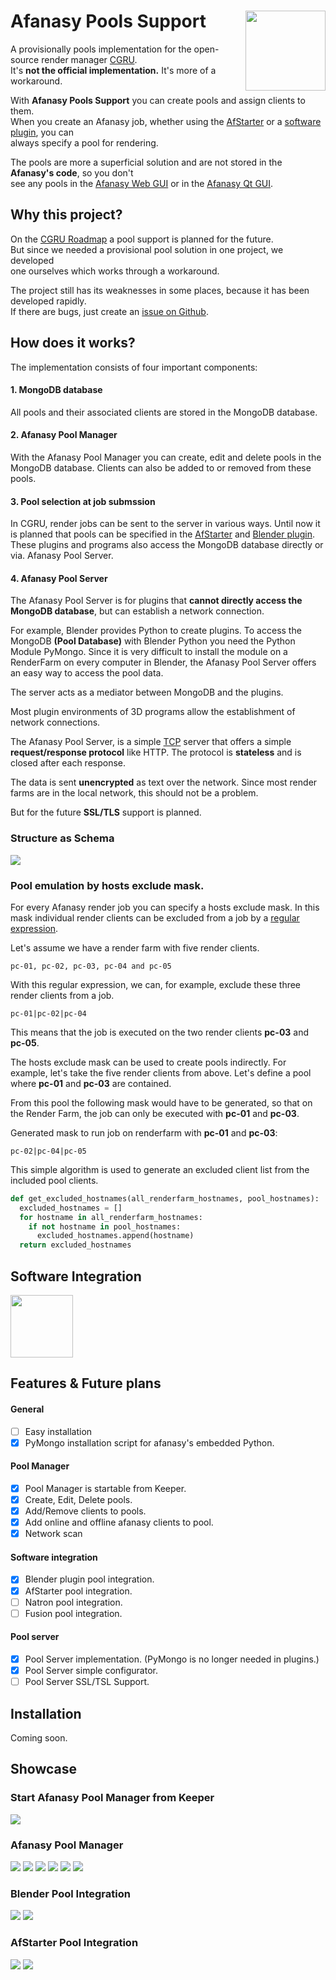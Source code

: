 # Afanasy Pools Support <img src="https://github.com/laurence-trippen/Afanasy-Pools-Support/blob/master/Preview/afpools2.png" align="right" width="128">
A provisionally pools implementation for the open-source render manager [CGRU](http://cgru.info/).<br/>
It's **not the official implementation.** It's more of a workaround.

With **Afanasy Pools Support** you can create pools and assign clients to them.<br/>
When you create an Afanasy job, whether using the [AfStarter](http://cgru.info/afstarter) or a [software plugin](http://cgru.info/software/blender), you can<br/> always specify a pool for rendering.

The pools are more a superficial solution and are not stored in the **Afanasy's code**, so you don't<br/> see any pools in the [Afanasy Web GUI](http://cgru.info/afanasy/gui#web) or in the [Afanasy Qt GUI](http://cgru.info/afanasy/gui#page_top).

## Why this project?

On the [CGRU Roadmap](http://cgru.info/roadmap) a pool support is planned for the future.<br/> But since we needed a provisional pool solution in one project, we developed<br/> one ourselves which works through a workaround.

The project still has its weaknesses in some places, because it has been developed rapidly.<br/>
If there are bugs, just create an [issue on Github](https://github.com/laurence-trippen/Afanasy-Pools-Support/issues).

## How does it works?
The implementation consists of four important components:

#### 1. MongoDB database
All pools and their associated clients are stored in the MongoDB database.

#### 2. Afanasy Pool Manager
With the Afanasy Pool Manager you can create, edit and delete pools in the MongoDB database.
Clients can also be added to or removed from these pools.

#### 3. Pool selection at job submssion
In CGRU, render jobs can be sent to the server in various ways.
Until now it is planned that pools can be specified in the [AfStarter](http://cgru.info/afstarter) and [Blender plugin](http://cgru.info/software/blender).
These plugins and programs also access the MongoDB database directly or via. Afanasy Pool Server.

#### 4. Afanasy Pool Server
The Afanasy Pool Server is for plugins that **cannot directly access the MongoDB database**, but can establish a network connection.

For example, Blender provides Python to create plugins.
To access the MongoDB **(Pool Database)** with Blender Python you need the Python Module PyMongo. Since it is very difficult to install the module on a RenderFarm on every computer in Blender, the Afanasy Pool Server offers an easy way to access the pool data.

The server acts as a mediator between MongoDB and the plugins.

Most plugin environments of 3D programs allow the establishment of network connections.

The Afanasy Pool Server, is a simple [TCP](https://en.wikipedia.org/wiki/Transmission_Control_Protocol) server that offers a simple **request/response protocol** like HTTP. The protocol is **stateless** and is closed after each response.

The data is sent **unencrypted** as text over the network.
Since most render farms are in the local network, this should not be a problem.

But for the future **SSL/TLS** support is planned.

### Structure as Schema

![](https://github.com/laurence-trippen/Afanasy-Pools-Support/blob/master/Preview/planv2.jpg?raw=true)

### Pool emulation by hosts exclude mask.

For every Afanasy render job you can specify a hosts exclude mask.
In this mask individual render clients can be excluded from a job by a [regular expression](https://en.wikipedia.org/wiki/Regular_expression).

Let's assume we have a render farm with five render clients.
```
pc-01, pc-02, pc-03, pc-04 and pc-05
```
With this regular expression, we can, for example, exclude these three render clients from a job.
```Regular Expression
pc-01|pc-02|pc-04
```
This means that the job is executed on the two render clients **pc-03** and **pc-05**.

The hosts exclude mask can be used to create pools indirectly.
For example, let's take the five render clients from above.
Let's define a pool where **pc-01** and **pc-03** are contained.

From this pool the following mask would have to be generated, so that on the
Render Farm, the job can only be executed with **pc-01** and **pc-03**.

Generated mask to run job on renderfarm with **pc-01** and **pc-03**:
```Regular Expression
pc-02|pc-04|pc-05
```

This simple algorithm is used to generate an excluded client list from the included pool clients.
```python
def get_excluded_hostnames(all_renderfarm_hostnames, pool_hostnames):
  excluded_hostnames = []
  for hostname in all_renderfarm_hostnames:
    if not hostname in pool_hostnames:
      excluded_hostnames.append(hostname)
  return excluded_hostnames
```

## Software Integration
<a href="https://www.blender.org/">
<img src="https://github.com/laurence-trippen/Afanasy-Pools-Support/blob/master/Preview/blender.png" width="100">
</a>

## Features & Future plans

#### General
* [ ] Easy installation
* [x] PyMongo installation script for afanasy's embedded Python.

#### Pool Manager
* [x] Pool Manager is startable from Keeper.
* [x] Create, Edit, Delete pools.
* [x] Add/Remove clients to pools.
* [x] Add online and offline afanasy clients to pool.
* [x] Network scan

#### Software integration
* [x] Blender plugin pool integration.
* [x] AfStarter pool integration.
* [ ] Natron pool integration.
* [ ] Fusion pool integration.

#### Pool server
* [x] Pool Server implementation. (PyMongo is no longer needed in plugins.)
* [x] Pool Server simple configurator.
* [ ] Pool Server SSL/TSL Support.

## Installation
Coming soon.

## Showcase

### Start Afanasy Pool Manager from Keeper

![](https://github.com/laurence-trippen/Afanasy-Pools-Support/blob/master/Preview/keeperaddin.jpg?raw=true)

### Afanasy Pool Manager

![](https://github.com/laurence-trippen/Afanasy-Pools-Support/blob/master/Preview/mainview.JPG?raw=true)
![](https://github.com/laurence-trippen/Afanasy-Pools-Support/blob/master/Preview/createpool.JPG?raw=true)
![](https://github.com/laurence-trippen/Afanasy-Pools-Support/blob/master/Preview/deletepool.JPG?raw=true)
![](https://github.com/laurence-trippen/Afanasy-Pools-Support/blob/master/Preview/addclients.JPG?raw=true)
![](https://github.com/laurence-trippen/Afanasy-Pools-Support/blob/master/Preview/networkscan.JPG?raw=true)
![](https://github.com/laurence-trippen/Afanasy-Pools-Support/blob/master/Preview/addhostname.JPG?raw=true)

### Blender Pool Integration
![](https://github.com/laurence-trippen/Afanasy-Pools-Support/blob/master/Preview/blender-plugin-pools.jpg?raw=true)
![](https://github.com/laurence-trippen/Afanasy-Pools-Support/blob/master/Preview/blender-plugin-select-pool.jpg?raw=true)

### AfStarter Pool Integration
![](https://github.com/laurence-trippen/Afanasy-Pools-Support/blob/master/Preview/afstarter-support-1.JPG?raw=true)
![](https://github.com/laurence-trippen/Afanasy-Pools-Support/blob/master/Preview/afstarter-support-2.JPG?raw=true)
